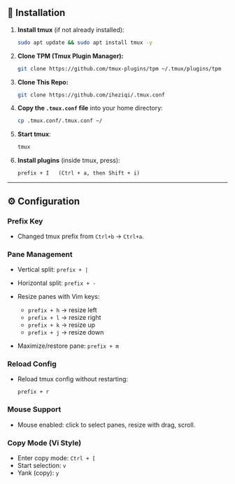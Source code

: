 ## 🚀 Installation

1. **Install tmux** (if not already installed):

   ```bash
   sudo apt update && sudo apt install tmux -y
   ```

2. **Clone TPM (Tmux Plugin Manager):**

   ```bash
   git clone https://github.com/tmux-plugins/tpm ~/.tmux/plugins/tpm
   ```
   
3. **Clone This Repo:**
  
   ```bash
   git clone https://github.com/iheziqi/.tmux.conf
   ```

4. **Copy the `.tmux.conf` file** into your home directory:

   ```bash
   cp .tmux.conf/.tmux.conf ~/
   ```

5. **Start tmux**:

   ```bash
   tmux
   ```

6. **Install plugins** (inside tmux, press):

   ```
   prefix + I   (Ctrl + a, then Shift + i)
   ```

---

## ⚙️ Configuration

### Prefix Key

* Changed tmux prefix from `Ctrl+b` → `Ctrl+a`.

### Pane Management

* Vertical split: `prefix + |`
* Horizontal split: `prefix + -`
* Resize panes with Vim keys:

  * `prefix + h` → resize left
  * `prefix + l` → resize right
  * `prefix + k` → resize up
  * `prefix + j` → resize down
* Maximize/restore pane: `prefix + m`

### Reload Config

* Reload tmux config without restarting:

  ```
  prefix + r
  ```

### Mouse Support

* Mouse enabled: click to select panes, resize with drag, scroll.

### Copy Mode (Vi Style)

* Enter copy mode: `Ctrl + [`
* Start selection: `v`
* Yank (copy): `y`
